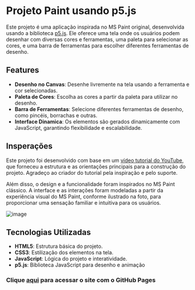 # Projeto Paint usando p5.js

Este projeto é uma aplicação inspirada no MS Paint original, desenvolvida usando a biblioteca [p5.js](https://p5js.org/). Ele oferece uma tela onde os usuários podem desenhar com diversas cores e ferramentas, uma paleta para selecionar as cores, e uma barra de ferramentas para escolher diferentes ferramentas de desenho.

## Features

- **Desenho no Canvas**: Desenhe livremente na tela usando a ferramenta e cor selecionadas.
- **Paleta de Cores**: Escolha as cores a partir da paleta para utilizar no desenho.
- **Barra de Ferramentas**: Selecione diferentes ferramentas de desenho, como pincéis, borrachas e outras.
- **Interface Dinamica**: Os elementos são gerados dinamicamente com JavaScript, garantindo flexibilidade e escalabilidade.

## Insperações

Este projeto foi desenvolvido com base em um [vídeo tutorial do YouTube](www.youtube.com/watch?v=wRWGUxQpDZY), que forneceu a estrutura e as orientações principais para a construção do projeto. Agradeço ao criador do tutorial pela inspiração e pelo suporte.

Além disso, o design e a funcionalidade foram inspirados no MS Paint clássico. A interface e as interações foram modeladas a partir da experiência visual do MS Paint, conforme ilustrado na foto, para proporcionar uma sensação familiar e intuitiva para os usuários.

 ![image](https://github.com/user-attachments/assets/d205cb4e-e498-4290-8774-3db10b4eafff)

## Tecnologias Utilizadas
- **HTML5**: Estrutura básica do projeto.
- **CSS3**: Estilização dos elementos na tela.
- **JavaScript**: Lógica do projeto e interatividade.
- **p5.js**: Biblioteca JavaScript para desenho e animação


### Clique [aqui](https://fabin0casa.github.io/Paint-Brush-simples-em-JS/) para acessar o site com o GitHub Pages
	


